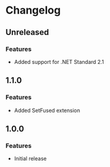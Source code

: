 # Changelog

## Unreleased

### Features

- Added support for .NET Standard 2.1

## 1.1.0

### Features

- Added SetFused<T> extension

## 1.0.0

### Features

- Initial release
